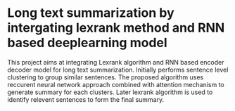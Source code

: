 # Long text summarization by intergating lexrank method and RNN based deeplearning model

This project aims at integrating Lexrank algorithm and RNN based encoder decoder model for long text summarization. 
Initially performs sentence level clustering to group similar sentences. The proposed algorithm uses reccurent neural network approach 
combined with attention mechanism to generate summary for each clusters. Later lexrank algorithm is used to identify relevent sentences to form the final summary.

